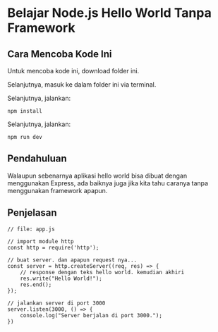 # Belajar Node.js Hello World Tanpa Framework

## Cara Mencoba Kode Ini

Untuk mencoba kode ini, download folder ini.

Selanjutnya, masuk ke dalam folder ini via terminal.

Selanjutnya, jalankan:

```
npm install
```

Selanjutnya, jalankan:

```
npm run dev
```

## Pendahuluan

Walaupun sebenarnya aplikasi hello world bisa dibuat dengan menggunakan Express, ada baiknya juga jika kita tahu caranya tanpa menggunakan framework apapun.

## Penjelasan

```
// file: app.js

// import module http
const http = require('http');

// buat server. dan apapun request nya...
const server = http.createServer((req, res) => {
    // response dengan teks hello world. kemudian akhiri
    res.write("Hello World!");
    res.end();
});

// jalankan server di port 3000
server.listen(3000, () => {
    console.log("Server berjalan di port 3000.");
})
```

# 
